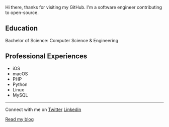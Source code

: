 

Hi there, thanks for visiting my GitHub. I'm a software engineer contributing to open-source. 

## Education

Bachelor of Science: Computer Science & Engineering

## Professional Experiences 

- iOS
- macOS
- PHP
- Python
- Linux
- MySQL

---

Connect with me on [Twitter](https://twitter.com/sminrana) [Linkedin](https://www.linkedin.com/in/inafiz/) 


[Read my blog](https://inafiz.com)

